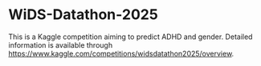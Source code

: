 # WiDS-Datathon-2025
This is a Kaggle competition aiming to predict ADHD and gender. Detailed information is available through https://www.kaggle.com/competitions/widsdatathon2025/overview.
